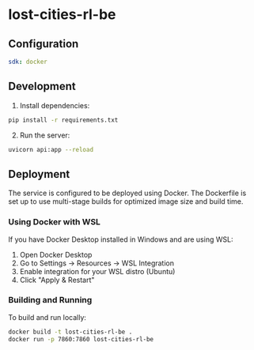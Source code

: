 # lost-cities-rl-be

## Configuration

```yaml
sdk: docker
```

## Development

1. Install dependencies:
```bash
pip install -r requirements.txt
```

2. Run the server:
```bash
uvicorn api:app --reload
```

## Deployment

The service is configured to be deployed using Docker. The Dockerfile is set up to use multi-stage builds for optimized image size and build time.

### Using Docker with WSL

If you have Docker Desktop installed in Windows and are using WSL:

1. Open Docker Desktop
2. Go to Settings -> Resources -> WSL Integration
3. Enable integration for your WSL distro (Ubuntu)
4. Click "Apply & Restart"

### Building and Running

To build and run locally:
```bash
docker build -t lost-cities-rl-be .
docker run -p 7860:7860 lost-cities-rl-be
``` 